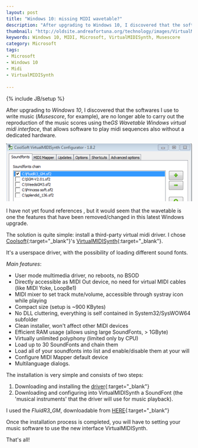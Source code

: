 ```yaml
---
layout: post
title: "Windows 10: missing MIDI wavetable?"
description: "After upgrading to Windows 10, I discovered that the softwares I use to write music (musescore, for example), are no longer able to carry out the reproduction of the music scores using the GS Wavetable Windows virtual midi interface"
thumbnail: "http://oldsite.andreafortuna.org/technology/images/VirtualMIDISynth.png"
keywords: Windows 10, MIDI, Microsoft, VirtualMIDISynth, Musescore
category: Microsoft
tags: 
- Microsoft
- Windows 10
- Midi
- VirtualMIDISynth

---
```

{% include JB/setup %}


After upgrading to *Windows 10*, I discovered that the softwares I use to write music (*Musescore*, for example), are no longer able to carry out the reproduction of the music scores using the*GS Wavetable Windows virtual midi interface*, that allows software to  play midi sequences also without a dedicated hardware.

![VirtualMIDISynth](/technology/images/VirtualMIDISynth.png)
<!-- more -->

I have not yet  found references , but it would seem that the wavetable is one the features that have been removed/changed in this latest Windows upgrade.

The solution is quite simple: install a third-party virtual midi driver.
I chose [Coolsoft](http://coolsoft.altervista.org){:target="_blank"}'s [VirtualMIDISynth](http://coolsoft.altervista.org/en/virtualmidisynth){:target="_blank"}.

It's a userspace driver, with the possibility of loading different sound fonts.

*Main features*:

- User mode multimedia driver, no reboots, no BSOD
- Directly accessible as MIDI Out device, no need for virtual MIDI cables (like MIDI Yoke, LoopBe1)
- MIDI mixer to set track mute/volume, accessible through systray icon while playing
- Compact size (setup is ~900 KBytes)
- No DLL cluttering, everything is self contained in System32/SysWOW64 subfolder
- Clean installer, won't affect other MIDI devices
- Efficient RAM usage (allows using large SoundFonts, > 1GByte)
- Virtually unlimited polyphony (limited only by CPU)
- Load up to 30 SoundFonts and chain them
- Load all of your soundfonts into list and enable/disable them at your will
- Configure MIDI Mapper default device
- Multilanguage dialogs.


The installation is very simple and consists of two steps:

1. Downloading and installing the [driver](http://coolsoft.altervista.org/en/virtualmidisynth#download){:target="_blank"}
2. Downloading and configuring into VirtualMIDISynth a SoundFont (the 'musical instruments' that the driver will use for music playback). 

I used the *FluidR3_GM*, downloadable from [HERE](http://www.synthfont.com/soundfonts.html){:target="_blank"}

Once the installation process is completed, you will have to setting your music software to use the new interface VirtualMIDISynth.

That's all!
